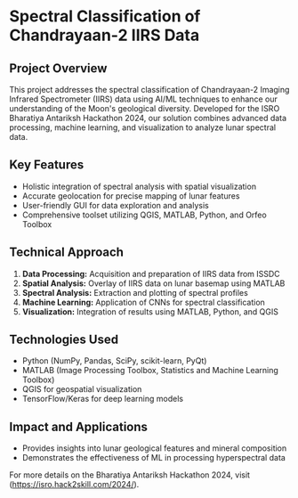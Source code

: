 # Spectral Classification of Chandrayaan-2 IIRS Data

## Project Overview

This project addresses the spectral classification of Chandrayaan-2 Imaging Infrared Spectrometer (IIRS) data using AI/ML techniques to enhance our understanding of the Moon's geological diversity. Developed for the ISRO Bharatiya Antariksh Hackathon 2024, our solution combines advanced data processing, machine learning, and visualization to analyze lunar spectral data.

## Key Features
- Holistic integration of spectral analysis with spatial visualization
- Accurate geolocation for precise mapping of lunar features
- User-friendly GUI for data exploration and analysis
- Comprehensive toolset utilizing QGIS, MATLAB, Python, and Orfeo Toolbox

## Technical Approach

1. **Data Processing:** Acquisition and preparation of IIRS data from ISSDC
2. **Spatial Analysis:** Overlay of IIRS data on lunar basemap using MATLAB
3. **Spectral Analysis:** Extraction and plotting of spectral profiles
4. **Machine Learning:** Application of CNNs for spectral classification
5. **Visualization:** Integration of results using MATLAB, Python, and QGIS

## Technologies Used

- Python (NumPy, Pandas, SciPy, scikit-learn, PyQt)
- MATLAB (Image Processing Toolbox, Statistics and Machine Learning Toolbox)
- QGIS for geospatial visualization
- TensorFlow/Keras for deep learning models

## Impact and Applications

- Provides insights into lunar geological features and mineral composition
- Demonstrates the effectiveness of ML in processing hyperspectral data

For more details on the Bharatiya Antariksh Hackathon 2024, visit (https://isro.hack2skill.com/2024/).
